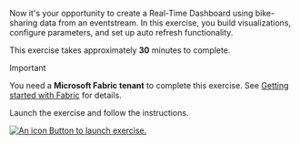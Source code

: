Now it's your opportunity to create a Real-Time Dashboard using bike-sharing data from an eventstream. In this exercise, you build visualizations, configure parameters, and set up auto refresh functionality.

This exercise takes approximately **30** minutes to complete.

> [!IMPORTANT]
> You need a **Microsoft Fabric tenant** to complete this exercise. See [Getting started with Fabric](/fabric/get-started/fabric-trial?azure-portal=true) for details.

Launch the exercise and follow the instructions.

[![An icon Button to launch exercise.](../media/launch-exercise.png)](https://go.microsoft.com/fwlink/?linkid=2272538?azure-portal=true)